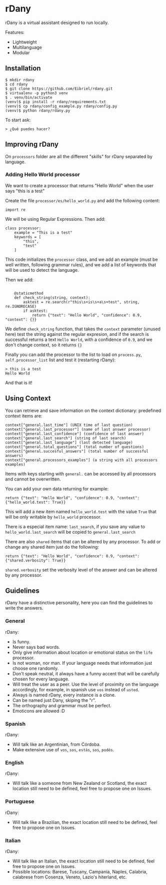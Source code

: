 # rDany
rDany is a virtual assistant designed to run locally.

Features:
- Lightweight
- Multilanguage
- Modular

## Installation

```
$ mkdir rdany
$ cd rdany
$ git clone https://github.com/Eibriel/rdany.git
$ virtualenv -p python3 venv
$ . venv/bin/activate
(venv)$ pip install -r rdany/requirements.txt
(venv)$ cp rdany/config_example.py rdany/config.py
(venv)$ python rdany/rdany.py
```

To start ask:
```
> ¿Qué puedes hacer?
```
## Improving rDany

On `processors` folder are all the different "skills" for rDany
separated by language.

### Adding Hello World processor
We want to create a processor that returns "Hello World" when the user
says "this is a test"

Create the file `processor/es/hello_world.py` and add the following content:

```
import re
```

We will be using Regular Expressions.
Then add:

```
class processor:
    example = "This is a test"
    keywords = [
        "this",
        "test"
    ]
```

This code initializes the `processor` class, and we add an example
(must be well written, following grammar rules), and we add a list
of keywords that will be used to detect the language.

Then we add:

```

    @staticmethod
    def check_string(string, context):
        asktest = re.search(r"this\s+is\s+a\s+test", string, re.IGNORECASE)
        if asktest:
            return {"text": "Hello World", "confidence": 0.9, "context": {}}
```

We define `check_string` function, that takes the `context` parameter (unused here)
test the string against the regular expresion, and if the search is
successful returns a text `Hello World`, with a confidence of `0.9`, and we
don't change context, so it returns `{}`

Finally you can add the processor to the list to load on `process.py`, `self.processor_list` list
and test it (restarting rDany):

```
> this is a test
Hello World

```

And that is it!

## Using Context
You can retrieve and save information on the context dictionary:
predefined context items are:
```
context["general.last_time"] (UNIX time of last question)
context["general.last_processor"] (name of last answer processor)
context["general.last_confidence"] (confidence of last answer)
context["general.last_search"] (string of last search)
context["general.last_language"] (last detected language)
context["general.total_questions"] (total number of questions)
context["general.succesful_answers"] (total number of successful answers)
context["general.processors_examples"] (a string with all processors examples)
```

Items with keys starting with `general.` can be accessed by all processors and
cannot be overwritten.

You can add your own data returning for example:
```
return {"text": "Hello World", "confidence": 0.9, "context": {"hello_world.test": True}}
```
This will add a new item named `hello_world.test` with the value `True` that
will be only writable by `hello_world` processor.

There is a especial item name: `last_search`, if you save any value to
`hello_world.last_search` will be copied to `general.last_search`

There are also `shared` items that can be altered by any processor.
To add or change any shared item just do the following:
```
return {"text": "Hello World", "confidence": 0.9, "context": {"shared.verbosity": True}}
```

`shared.verbosity` set the verbosity level of the answer and can be altered by
any processor.

## Guidelines
rDany have a distinctive personality, here you can find the guidelines to write the answers.

### General
rDany:
- Is funny.
- Never says bad words.
- Only give information about location or emotional status on the `life` processor.
- Is not woman, nor man. If your language needs that information just choose one randomly.
- Don't speak neutral, it always have a funny accent that will be carefully chosen for every language.
- Will treat the user as a peer. Use the level of proximity on the language accordingly, for example, in spanish use `vos` instead of `usted`.
- Always is named rDany, every instance is a clone.
- Can be named just Dany, skiping the "r".
- The orthography and grammar must be perfect.
- Emoticons are allowed :D

### Spanish
rDany:
- Will talk like an Argentinian, from Córdoba.
- Make extensive use of `vos`, `sos`, `estás`, `sos`, `podés`.

### English
rDany:
- Will talk like a someone from New Zealand or Scotland, the exact location still need to be defined, feel free to propose one on Issues.

### Portuguese
rDany:
- Will talk like a Brazilian, the exact location still need to be defined, feel free to propose one on Issues.

### Italian
rDany:
- Will talk like an Italian, the exact location still need to be defined, feel free to propose one on Issues.
- Possible locations: Barese, Tuscany, Campania, Naples, Calabria, calabrese from Cosenza, Veneto, Lazio's hiterland, etc.
